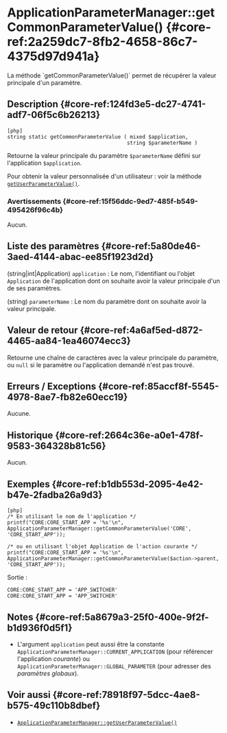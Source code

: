 # ApplicationParameterManager::getCommonParameterValue() {#core-ref:2a259dc7-8fb2-4658-86c7-4375d97d941a}

<div markdown="1" class="short-description">
La méthode `getCommonParameterValue()` permet de récupérer la valeur principale
d'un paramètre.
</div>

## Description {#core-ref:124fd3e5-dc27-4741-adf7-06f5c6b26213}

    [php]
    string static getCommonParameterValue ( mixed $application,
                                           string $parameterName )

Retourne la valeur principale du paramètre `$parameterName` défini sur
l'application `$application`.

Pour obtenir la valeur personnalisée d'un utilisateur : voir la méthode
[`getUserParameterValue()`][getUserParameterValue].

### Avertissements {#core-ref:15f56ddc-9ed7-485f-b549-495426f96c4b}

Aucun.

## Liste des paramètres {#core-ref:5a80de46-3aed-4144-abac-ee85f1923d2d}

(string|int|Application) `application`
:   Le nom, l'identifiant ou l'objet `Application` de l'application dont on
    souhaite avoir la valeur principale d'un de ses paramètres.

(string) `parameterName`
:   Le nom du paramètre dont on souhaite avoir la valeur principale.

## Valeur de retour {#core-ref:4a6af5ed-d872-4465-aa84-1ea46074ecc3}

Retourne une chaîne de caractères avec la valeur principale du paramètre, ou
`null` si le paramètre ou l'application demandé n'est pas trouvé.

## Erreurs / Exceptions {#core-ref:85accf8f-5545-4978-8ae7-fb82e60ecc19}

Aucune.

## Historique {#core-ref:2664c36e-a0e1-478f-9583-364328b81c56}

Aucun.

## Exemples {#core-ref:b1db553d-2095-4e42-b47e-2fadba26a9d3}

    [php]
    /* En utilisant le nom de l'application */
    printf("CORE:CORE_START_APP = '%s'\n", ApplicationParameterManager::getCommonParameterValue('CORE', 'CORE_START_APP'));
    
    /* ou en utilisant l'objet Application de l'action courante */
    printf("CORE:CORE_START_APP = '%s'\n", ApplicationParameterManager::getCommonParameterValue($action->parent, 'CORE_START_APP'));

Sortie :

    CORE:CORE_START_APP = 'APP_SWITCHER'
    CORE:CORE_START_APP = 'APP_SWITCHER'

## Notes {#core-ref:5a8679a3-25f0-400e-9f2f-b1d936f0d5f1}

*   L'argument `application` peut aussi être la constante
    `ApplicationParameterManager::CURRENT_APPLICATION` (pour référencer
    l'application *courante*) ou `ApplicationParameterManager::GLOBAL_PARAMETER`
    (pour adresser des *paramètres globaux*).

## Voir aussi {#core-ref:78918f97-5dcc-4ae8-b575-49c110b8dbef}

- [`ApplicationParameterManager::getUserParameterValue()`][getUserParameterValue]

<!-- links -->
[getUserParameterValue]: #core-ref:ad6d5849-bcdd-43d8-904b-61b0e9fea056